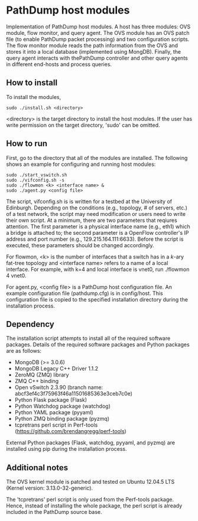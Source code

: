 # PathDump host modules

Implementation of PathDump host modules. A host has three modules: OVS module,
flow monitor, and query agent. The OVS module has an OVS patch file (to enable
PathDump packet processing) and two configuration scripts. The flow monitor
module reads the path information from the OVS and stores it into a local
database (implemented using MongDB). Finally, the query agent interacts with
thePathDump controller and other query agents in different end-hosts and process
queries.

## How to install

To install the modules,

```
sudo ./install.sh <directory>
```

\<directory\> is the target directory to install the host modules. If the user
has write permission on the target directory, 'sudo' can be omitted.


## How to run

First, go to the directory that all of the modules are installed.
The following shows an example for configuring and running host modules:

```
sudo ./start_vswitch.sh
sudo ./vifconfig.sh -s
sudo ./flowmon <k> <interface name> &
sudo ./agent.py <config file>
```

The script, vifconfig.sh is is written for a testbed at the University of
Edinburgh. Depending on the conditions (e.g., topology, # of servers, etc.) of a
test network, the script may need modification or users need to write their own
script. At a minimum, there are two parameters that reqiures attention. The
first parameter is a physical interface name (e.g., eth1) which a bridge is
attached to; the second parameter is a OpenFlow controller's IP address and port
number (e.g., 129.215.164.111:6633). Before the script is executed, these
parameters should be changed accordingly.

For flowmon, \<k\> is the number of interfaces that a switch has in a *k*-ary
fat-tree topology and \<interface name\> refers to a name of a local interface.
For example, with k=4 and local interface is vnet0, run ./flowmon 4 vnet0.

For agent.py, \<config file\> is a PathDump host configuration file. An example
configuration file (pathdump.cfg) is in config/host. This configuration file is
copied to the specified installation directory during the installation process.

## Dependency

The installation script attempts to install all of the required software
packages. Details of the required software packages and Python packages are as
follows:

* MongoDB (>= 3.0.6)
* MongoDB Legacy C++ Driver 1.1.2
* ZeroMQ (ZMQ) library
* ZMQ C++ binding
* Open vSwitch 2.3.90 (branch name: abcf3ef4c3f75963f46a11501685363e3ceb7c0e)
* Python Flask package (Flask)
* Python Watchdog package (watchdog)
* Python YAML package (pyyaml)
* Python ZMQ binding package (pyzmq)
* tcpretrans perl script in Perf-tools (https://github.com/brendangregg/perf-tools)

External Python packages (Flask, watchdog, pyyaml, and pyzmq) are installed
using pip during the installation process.

## Additional notes

The OVS kernel module is patched and tested on Ubuntu 12.04.5 LTS (Kernel
version: 3.13.0-32-generic).

The 'tcpretrans' perl script is only used from the Perf-tools package. Hence,
instead of installing the whole package, the perl script is already included in
the PathDump source base.
